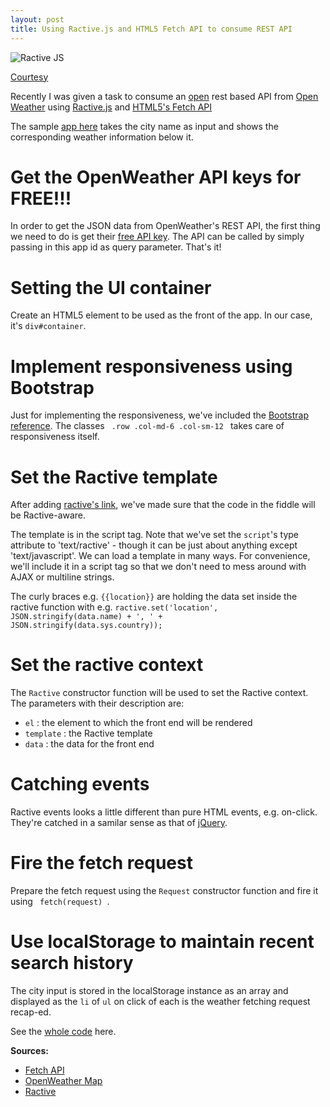 ```yaml
---
layout: post
title: Using Ractive.js and HTML5 Fetch API to consume REST API
---
```


![Ractive JS](https://udemy-images.udemy.com/course/750x422/951252_fb12.jpg)

[Courtesy](https://www.udemy.com/ractivejs-fundamentals-for-web-developers/)

Recently I was given a task to consume an [open](http://openweathermap.org/) rest based API from [Open Weather](http://openweathermap.org/api) using [Ractive.js](http://www.ractivejs.org/) and [HTML5's Fetch API](https://developer.mozilla.org/en/docs/Web/API/Fetch_API)

The sample [app here](http://jsfiddle.net/xameeramir/boe2vcj6/embedded/result/#Result) takes the city name as input and shows the corresponding weather information below it.

# Get the OpenWeather API keys for FREE!!!

In order to get the JSON data from OpenWeather's REST API, the first thing we need to do is get their [free API key](http://openweathermap.org/appid). The API can be called by simply passing in this app id as query parameter. That's it!

# Setting the UI container

Create an HTML5 element to be used as the front of the app. In our case, it's <code>div#container</code>.

# Implement responsiveness using Bootstrap

Just for implementing the responsiveness, we've included the [Bootstrap reference](https://maxcdn.bootstrapcdn.com/bootstrap/3.3.7/css/bootstrap.min.css). The classes <code> .row .col-md-6 .col-sm-12 </code> takes care of responsiveness itself.

# Set the Ractive template

After adding [ractive's link](http://cdn.ractivejs.org/latest/ractive.min.js), we've made sure that the code in the fiddle will be Ractive-aware.

The template is in the script tag. Note that we've set the <code>script</code>'s type attribute to 'text/ractive' - though it can be just about anything except 'text/javascript'. We can load a template in many ways. For convenience, we'll include it in a script tag so that we don't need to mess around with AJAX or multiline strings.
 
The curly braces e.g. <code>{{location}}</code> are holding the data set inside the ractive function with e.g. <code>ractive.set('location', JSON.stringify(data.name) + ', ' + JSON.stringify(data.sys.country));</code>

# Set the ractive context

The <code>Ractive</code> constructor function will be used to set the Ractive context. The parameters with their description are:

 - <code>el</code> : the element to which the front end will be rendered
 - <code>template</code> : the Ractive template
 - <code>data</code> : the data for the front end

# Catching events

Ractive events looks a little different than pure HTML events, e.g. on-click. They're catched in a samilar sense as that of [jQuery](http://jquery.com/).

# Fire the fetch request

Prepare the fetch request using the <code>Request</code> constructor function and fire it using <code> fetch(request) </code>. 

#  Use localStorage to maintain recent search history

The city input is stored in the localStorage instance as an array and displayed as the <code>li</code> of <code>ul</code> on click of each is the weather fetching request recap-ed.

See the [whole code](http://jsfiddle.net/xameeramir/boe2vcj6/) here.

**Sources:**

 - [Fetch API](https://developer.mozilla.org/en/docs/Web/API/Fetch_API)
 - [OpenWeather Map](http://openweathermap.org/appid)
 - [Ractive](http://www.ractivejs.org/)
